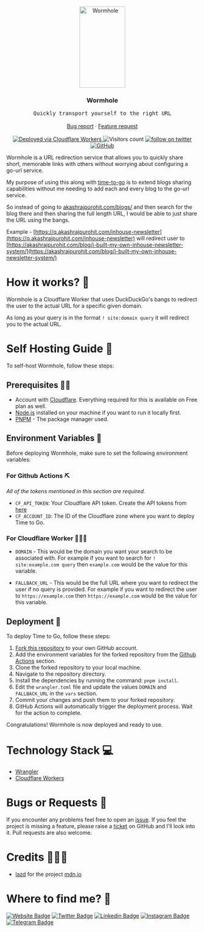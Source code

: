 <br />
<p align="center">
  <a href="https://github.com/AkashRajpurohit/wormhole">
    <img src="https://media.tenor.com/jsZS2xXzGFQAAAAd/abdelkrimfat-tst.gif" alt="Wormhole" width="120" height="213" />
  </a>

  <h3 align="center">Wormhole</h3>

  <p align="center">
    <samp>Quickly transport yourself to the right URL</samp>
    <br />
    <br />
    <a href="https://github.com/AkashRajpurohit/wormhole/issues/new?template=bug_report.md">Bug report</a>
    ·
    <a href="https://github.com/AkashRajpurohit/wormhole/issues/new?template=feature_request.md">Feature request</a>
		<br />
		<br />
		<a href="https://workers.cloudflare.com/">
    	<img alt="Deployed via Cloudflare Workers" src="https://img.shields.io/badge/Deployed%20via-Cloudflare%20Workers-%23FAAD3F" />
  	</a>
		<img alt="Visitors count" src="https://visitor-badge.laobi.icu/badge?page_id=@akashrajpurohit~wormhole.visitor-badge&style=flat-square&color=0088cc" />
		<a href="https://twitter.com/akashwhocodes">
    	<img alt="follow on twitter" src="https://img.shields.io/twitter/follow/akashwhocodes.svg?style=social&label=@akashwhocodes" />
  	</a>
		<a href="https://github.com/AkashRajpurohit/wormhole">
			<img alt="GitHub" src="https://img.shields.io/github/license/AkashRajpurohit/wormhole" />
		</a>
  </p>
</p>

Wormhole is a URL redirection service that allows you to quickly share short, memorable links with others without worrying about configuring a go-url service.

My purpose of using this along with [time-to-go](https://github.com/AkashRajpurohit/time-to-go) is to extend blogs sharing capabilities without me needing to add each and every blog to the go-url service.

So instead of going to [akashrajpurohit.com/blogs/](https://akashrajpurohit.com/blogs/) and then search for the blog there and then sharing the full length URL, I would be able to just share the URL using the bangs.

Example - [https://q.akashrajpurohit.com/inhouse-newsletter](https://q.akashrajpurohit.com/inhouse-newsletter) will redirect user to [https://akashrajpurohit.com/blog/i-built-my-own-inhouse-newsletter-system/](https://akashrajpurohit.com/blog/i-built-my-own-inhouse-newsletter-system/)

# How it works? 🤔

Wormhole is a Cloudflare Worker that uses DuckDuckGo's bangs to redirect the user to the actual URL for a specific given domain.

As long as your query is in the format `! site:domain query` it will redirect you to the actual URL.

# Self Hosting Guide 📖

To self-host Wormhole, follow these steps:

## Prerequisites 🏃🏻

- Account with [Cloudflare](https://dash.cloudflare.com/sign-up). Everything required for this is available on Free plan as well.
- [Node.js](https://nodejs.org/) installed on your machine if you want to run it locally first.
- [PNPM](https://pnpm.io/) - The package manager used.

## Environment Variables 👀

Before deploying Wormhole, make sure to set the following environment variables:

### For Github Actions ⛏

_All of the tokens mentioned in this section are required._

- `CF_API_TOKEN`: Your Cloudflare API token. Create the API tokens from [here](https://dash.cloudflare.com/profile/api-tokens)
- `CF_ACCOUNT_ID`: The ID of the Cloudflare zone where you want to deploy Time to Go.

### For Cloudflare Worker 👷🏼‍♂️

- `DOMAIN` - This would be the domain you want your search to be associated with. For example if you want to search for `! site:example.com query` then `example.com` would be the value for this variable.

- `FALLBACK_URL` - This would be the full URL where you want to redirect the user if no query is provided. For example if you want to redirect the user to `https://example.com` then `https://example.com` would be the value for this variable.



## Deployment 🚀

To deploy Time to Go, follow these steps:

1. [Fork this repository](https://docs.github.com/en/get-started/quickstart/fork-a-repo) to your own GitHub account.
2. Add the environment variables for the forked repository from the [Github Actions](#for-github-actions-) section.
3. Clone the forked repository to your local machine.
4. Navigate to the repository directory.
5. Install the dependencies by running the command: `pnpm install`.
6. Edit the `wrangler.toml` file and update the values `DOMAIN` and `FALLBACK_URL` in the `vars` section.
7. Commit your changes and push them to your forked repository.
8. GitHub Actions will automatically trigger the deployment process. Wait for the action to complete.

Congratulations! Wormhole is now deployed and ready to use.

# Technology Stack 💻

- [Wrangler](https://developers.cloudflare.com/workers/wrangler/)
- [Cloudflare Workers](https://workers.cloudflare.com/)

# Bugs or Requests 🐛

If you encounter any problems feel free to open an [issue](https://github.com/AkashRajpurohit/wormhole/issues/new?template=bug_report.md). If you feel the project is missing a feature, please raise a [ticket](https://github.com/AkashRajpurohit/wormhole/issues/new?template=feature_request.md) on GitHub and I'll look into it. Pull requests are also welcome.

# Credits 👨🏻‍💻

- [lazd](https://github.com/lazd) for the project [mdn.io](https://mdn.io/)

# Where to find me? 👀

[![Website Badge](https://img.shields.io/badge/-akashrajpurohit.com-3b5998?logo=google-chrome&logoColor=white)](https://akashrajpurohit.com/)
[![Twitter Badge](https://img.shields.io/badge/-@akashwhocodes-00acee?logo=Twitter&logoColor=white)](https://twitter.com/AkashWhoCodes)
[![Linkedin Badge](https://img.shields.io/badge/-@AkashRajpurohit-0e76a8?logo=Linkedin&logoColor=white)](https://linkedin.com/in/AkashRajpurohit)
[![Instagram Badge](https://img.shields.io/badge/-@akashwho.codes-e4405f?logo=Instagram&logoColor=white)](https://instagram.com/akashwho.codes/)
[![Telegram Badge](https://img.shields.io/badge/-@AkashRajpurohit-0088cc?logo=Telegram&logoColor=white)](https://t.me/AkashRajpurohit)